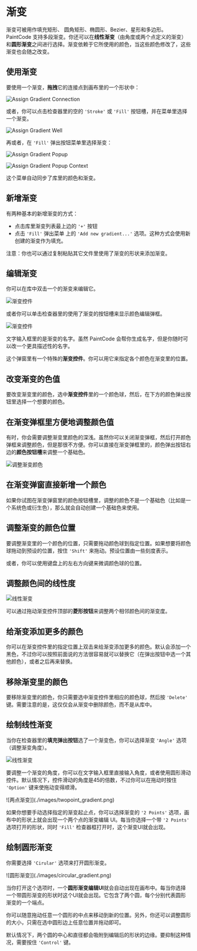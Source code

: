 # 渐变

渐变可被用作填充矩形、 圆角矩形、椭圆形、Bezier、星形和多边形。 PaintCode 支持多段渐变。你还可以在**线性渐变**（由角度或两个点定义的渐变）和**圆形渐变**之间进行选择。渐变依赖于它所使用的颜色，当这些颜色修改了，这些渐变也会随之改变。

## 使用渐变

要使用一个渐变，**拖拽**它的连接点到画布里的一个形状中：

![Assign Gradient Connection](./images/assign_gradient_connection.png)

或者，你可以点击检查器里的空的 `'Stroke'` 或 `'Fill'` 按钮槽，并在菜单里选择一个渐变。

![Assign Gradient Well](./images/assign_gradient_well.png)

再或者，在 `'Fill'` 弹出按钮菜单里选择渐变：

![Assign Gradient Popup](./images/assign_gradient_popup.png)

![Assign Gradient Popup Context](./images/assign_gradient_popup_context.png)

这个菜单自动同步了库里的颜色和渐变。

## 新增渐变

有两种基本的新增渐变的方式：

- 点击库里渐变列表最上边的 `'+'` 按钮
- 点击 `'Fill'` 弹出菜单 上的 `'Add new gradient...'` 选项。这种方式会使用新创建的渐变作为填充。

注意：你也可以通过复制粘贴其它文件里使用了渐变的形状来添加渐变。

## 编辑渐变

你可以在库中双击一个的渐变来编辑它。

![渐变控件](./images/gradientcontrol.png)

或者你可以单击检查器里的使用了渐变的按钮槽来显示颜色编辑弹框。

![渐变控件](./images/well_editor.png)

文字输入框里的是渐变的名字。虽然 PaintCode 会帮你生成名字，但是你随时可以改一个更具描述性的名字。

这个弹窗里有一个特殊的**渐变控件**。你可以用它来指定各个颜色在渐变里的位置。

## 改变渐变的色值

要改变渐变里的颜色，选中**渐变控件**里的一个颜色球，然后，在下方的颜色弹出按钮里选择一个想要的颜色。

## 在渐变弹框里方便地调整颜色值

有时，你会需要调整渐变里颜色的深浅。虽然你可以关闭渐变弹框，然后打开颜色弹框来调整颜色，但是那很不方便。你可以直接在渐变弹框里的，颜色弹出按钮右边的**颜色按钮槽**来调整一个基础色。

![调整渐变颜色](./images/gradient_color_adjust.png)

## 在渐变弹窗直接新增一个颜色

如果你试图在渐变弹窗里的颜色按钮槽里，调整的颜色不是一个基础色（比如是一个系统色或衍生色），那么就会自动创建一个基础色来使用。

## 调整渐变的颜色位置

要调整渐变里的一个颜色的位置，只需要拖动颜色球到指定位置。如果想要将颜色球拖动到预设的位置，按住 `'Shift'` 来拖动。预设位置由一些刻度表示。

或者，你可以使用键盘上的左右方向键来微调颜色球的位置。

## 调整颜色间的线性度

![线性渐变](./images/gradientcontrolsinglechanged.png)

可以通过拖动渐变控件顶部的**菱形按钮**来调整两个相邻颜色间的渐变度。

## 给渐变添加更多的颜色

你可以在渐变控件里的指定位置上双击来给渐变添加更多的颜色。默认会添加一个黑色，不过你可以按照前面说的方法很容易就可以替换它（在弹出按钮中选一个其他颜色），或者之后再来替换。

## 移除渐变里的颜色

要移除渐变里的颜色，你只需要选中渐变控件里相应的颜色球，然后按 `'Delete'` 键。需要注意的是，这仅仅会从渐变中删除颜色，而不是从库中。

## 绘制线性渐变

当你在检查器里的**填充弹出按钮**选了一个渐变色，你可以选择渐变 `'Angle'` 选项（调整渐变角度）。

![线性渐变](./images/lineargradient.png)

要调整一个渐变的角度，你可以在文字输入框里直接输入角度，或者使用圆形滑动控件。默认情况下，控件滑动的角度是45的倍数，不过你可以在拖动时按住 `'Option'` 键来使拖动变得顺滑。

![两点渐变]](./images/twopoint_gradient.png)

如果你想要手动选择指定的渐变起止点，你可以选择渐变的 `'2 Points'` 选项，画布中的形状上就会出现一个两个点的渐变编辑 UI。每当你选择一个带 `'2 Points'` 选项打开的形状，同时 `'Fill'` 检查器框打开时，这个渐变UI就会出现。

## 绘制圆形渐变

你需要选择 `'Cirular'` 选项来打开圆形渐变。

![圆形渐变]](./images/circular_gradient.png)

当你打开这个选项时，一个**圆形渐变编辑UI**就会自动出现在画布中。每当你选择一个带圆形渐变的形状时这个UI就会出现。它包含了两个圆，每个分别代表圆形渐变的一个端点。

你可以随意拖动任意一个圆形的中点来移动到新的位置。另外，你还可以调整圆形的大小，只需在选中圆形边上任意位置并拖动即可。

默认情况下，两个圆的中心和直径都会吸附到编辑后的形状的边缘。要抑制这种情况，需要按住 `'Control'` 键。
